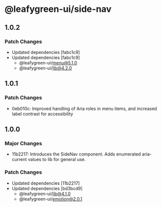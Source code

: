 # @leafygreen-ui/side-nav

## 1.0.2

### Patch Changes

- Updated dependencies [fabc1c9]
- Updated dependencies [fabc1c9]
  - @leafygreen-ui/menu@5.1.0
  - @leafygreen-ui/lib@4.2.0

## 1.0.1

### Patch Changes

- 0eb010c: Improved handling of Aria roles in menu items, and increased label contrast for accessibility

## 1.0.0

### Major Changes

- 11b2217: Introduces the SideNav component. Adds enumerated aria-current values to lib for general use.

### Patch Changes

- Updated dependencies [11b2217]
- Updated dependencies [bd3bcd9]
  - @leafygreen-ui/lib@4.1.0
  - @leafygreen-ui/emotion@2.0.1
